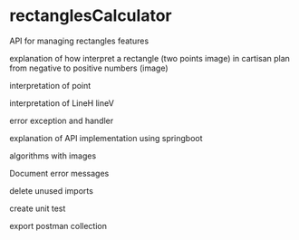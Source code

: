 # rectanglesCalculator
API for managing rectangles features

explanation of how interpret a rectangle (two points image) in cartisan plan from negative to
positive numbers (image)

interpretation of point

interpretation of LineH lineV

error exception and handler

explanation of API implementation using springboot

algorithms with images

Document error messages

delete unused imports

create unit test

export postman collection